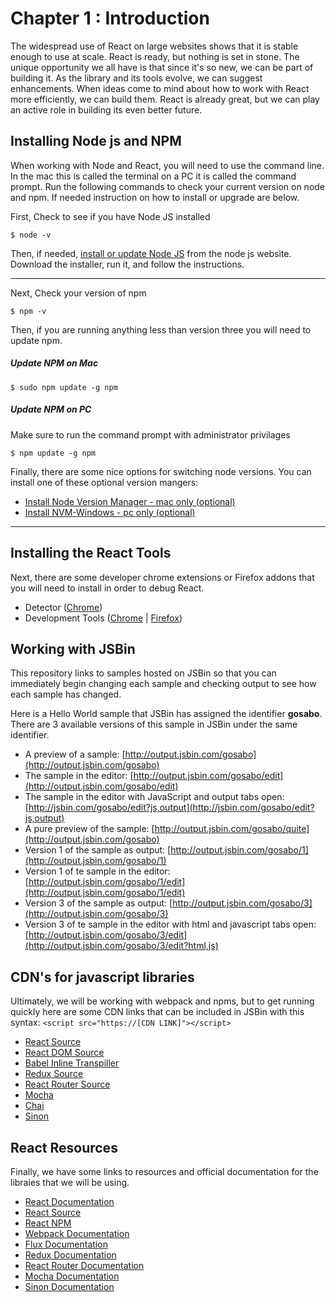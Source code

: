 Chapter 1 : Introduction
==================
The widespread use of React on large websites shows that it is stable enough to use at scale. React is ready, 
but nothing is set in stone. The unique opportunity we all have is that since it's so new, we can be part of building it. 
As the library and its tools evolve, we can suggest enhancements. When ideas come to mind about how to work with 
React more efficiently, we can build them. React is already great, but we can play an active role in building 
its even better future.


Installing Node js and NPM
--------------------
When working with Node and React, you will need to use the command line. In the mac this is called the terminal on a PC 
it is called the command prompt. Run the following commands to check your current version on node and npm. If needed
instruction on how to install or upgrade are below.

First, Check to see if you have Node JS installed
```
$ node -v
```

Then, if needed, [install or update Node JS](https://nodejs.org/en/) from the node js website. Download the installer, 
run it, and follow the instructions.

--------------------------------

Next, Check your version of npm 
```
$ npm -v
```

Then, if you are running anything less than version three you will need to update npm.

##### Update NPM on Mac
```
$ sudo npm update -g npm 
```

##### Update NPM on PC
Make sure to run the command prompt with administrator privilages
```
$ npm update -g npm
```

Finally, there are some nice options for switching node versions. You can install one of these optional version mangers:

* [Install Node Version Manager - mac only (optional)](https://github.com/creationix/nvm)
* [Install NVM-Windows - pc only (optional)](https://github.com/coreybutler/nvm-windows)

--------------------------------

Installing the React Tools
--------------------------------
Next, there are some developer chrome extensions or Firefox addons that you will need to install in order to debug React.

* Detector ([Chrome](https://chrome.google.com/webstore/detail/react-detector/jaaklebbenondhkanegppccanebkdjlh?hl=en-US))
* Development Tools ([Chrome](https://chrome.google.com/webstore/detail/react-developer-tools/fmkadmapgofadopljbjfkapdkoienihi?hl=en) | 
[Firefox](https://addons.mozilla.org/en-US/firefox/addon/react-devtools/))

Working with JSBin
--------------------------------
This repository links to samples hosted on JSBin so that you can immediately begin changing each sample and checking
output to see how each sample has changed. 

Here is a Hello World sample that JSBin has assigned the identifier __gosabo__. There are 3 available versions of this 
sample in JSBin under the same identifier.

* A preview of a sample: [http://output.jsbin.com/gosabo](http://output.jsbin.com/gosabo)
* The sample in the editor: [http://output.jsbin.com/gosabo/edit](http://output.jsbin.com/gosabo/edit)
* The sample in the editor with JavaScript and output tabs open: [http://jsbin.com/gosabo/edit?js,output](http://jsbin.com/gosabo/edit?js,output)
* A pure preview of the sample: [http://output.jsbin.com/gosabo/quite](http://output.jsbin.com/gosabo)
* Version 1 of the sample as output: [http://output.jsbin.com/gosabo/1](http://output.jsbin.com/gosabo/1)
* Version 1 of te sample in the editor: [http://output.jsbin.com/gosabo/1/edit](http://output.jsbin.com/gosabo/1/edit)
* Version 3 of the sample as output: [http://output.jsbin.com/gosabo/3](http://output.jsbin.com/gosabo/3)
* Version 3 of te sample in the editor with html and javascript tabs open: [http://output.jsbin.com/gosabo/3/edit](http://output.jsbin.com/gosabo/3/edit?html,js)

CDN's for javascript libraries
--------------------------------
Ultimately, we will be working with webpack and npms, but to get running quickly here are some CDN links that 
can be included in JSBin with this syntax: `<script src="https://[CDN LINK]"></script>`

* [React Source](https://fb.me/react-with-addons-15.1.0.js)
* [React DOM Source](https://fb.me/react-dom-15.1.0.js)
* [Babel Inline Transpiller](https://cdnjs.cloudflare.com/ajax/libs/babel-core/5.8.23/browser.js)
* [Redux Source](https://cdnjs.cloudflare.com/ajax/libs/redux/3.5.2/redux.min.js)
* [React Router Source](https://cdnjs.cloudflare.com/ajax/libs/react-router/2.6.0/ReactRouter.min.js)
* [Mocha](https://cdnjs.cloudflare.com/ajax/libs/mocha/3.0.0-1/mocha.min.js)
* [Chai](https://cdnjs.cloudflare.com/ajax/libs/chai/3.5.0/chai.min.js)
* [Sinon](https://cdnjs.cloudflare.com/ajax/libs/sinon.js/1.15.4/sinon.min.js)

React Resources
--------------------------------
Finally, we have some links to resources and official documentation for the libraies that we will be using.

* [React Documentation](https://facebook.github.io/react/index.html)
* [React Source](https://github.com/facebook/react)
* [React NPM](https://www.npmjs.com/package/react)
* [Webpack Documentation](https://webpack.github.io/docs/)
* [Flux Documentation](https://facebook.github.io/flux/docs/overview.html)
* [Redux Documentation](http://redux.js.org/index.html)
* [React Router Documentation](https://github.com/reactjs/react-router/tree/master/docs)
* [Mocha Documentation](https://mochajs.org/)
* [Sinon Documentation](http://sinonjs.org/)